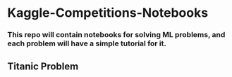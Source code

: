 # Kaggle-Competitions-Notebooks
### This repo will contain notebooks for solving ML problems, and each problem will have a simple tutorial for it.

## Titanic Problem

